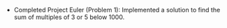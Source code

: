 - Completed Project Euler (Problem 1): Implemented a solution to find the sum of multiples of 3 or 5 below 1000.